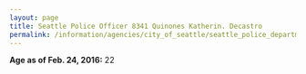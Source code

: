 ```yaml
---
layout: page
title: Seattle Police Officer 8341 Quinones Katherin. Decastro
permalink: /information/agencies/city_of_seattle/seattle_police_department/copbook/8341/
---
```


**Age as of Feb. 24, 2016:** 22
